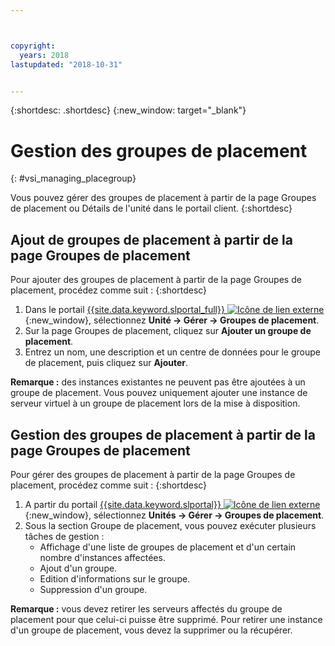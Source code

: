 ```yaml
---



copyright:
  years: 2018
lastupdated: "2018-10-31"


---
```


{:shortdesc: .shortdesc}
{:new_window: target="_blank"}

# Gestion des groupes de placement
{: #vsi_managing_placegroup}

Vous pouvez gérer des groupes de placement à partir de la page Groupes de placement ou Détails de l'unité dans le portail client.
{:shortdesc}

## Ajout de groupes de placement à partir de la page Groupes de placement

Pour ajouter des groupes de placement à partir de la page Groupes de placement, procédez comme suit :
{:shortdesc}

1. Dans le portail [{{site.data.keyword.slportal_full}} ![Icône de lien externe](../icons/launch-glyph.svg "Icône de lien externe")](https://control.softlayer.com/){:new_window}, sélectionnez **Unité -> Gérer -> Groupes de placement**.
2. Sur la page Groupes de placement, cliquez sur **Ajouter un groupe de placement**.
3. Entrez un nom, une description et un centre de données pour le groupe de placement, puis cliquez sur **Ajouter**.

**Remarque :** des instances existantes ne peuvent pas être ajoutées à un groupe de placement. Vous pouvez uniquement ajouter une instance de serveur virtuel à un groupe de placement lors de la mise à disposition.  


## Gestion des groupes de placement à partir de la page Groupes de placement

Pour gérer des groupes de placement à partir de la page Groupes de placement, procédez comme suit :
{:shortdesc}

1. A partir du portail [{{site.data.keyword.slportal}} ![Icône de lien externe](../icons/launch-glyph.svg "Icône de lien externe")](https://control.softlayer.com/){:new_window}, sélectionnez **Unités -> Gérer -> Groupes de placement**.
2. Sous la section Groupe de placement, vous pouvez exécuter plusieurs tâches de gestion :
     * Affichage d'une liste de groupes de placement et d'un certain nombre d'instances affectées.
     * Ajout d'un groupe.
     * Edition d'informations sur le groupe.
     * Suppression d'un groupe.
     
 **Remarque :** vous devez retirer les serveurs affectés du groupe de placement pour que celui-ci puisse être supprimé.
Pour retirer une instance d'un groupe de placement, vous devez la supprimer ou la récupérer. 
     
